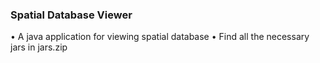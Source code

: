 <h3>Spatial Database Viewer</h3>
    • A java application for viewing spatial database
    • Find all the necessary jars in jars.zip
    
    
